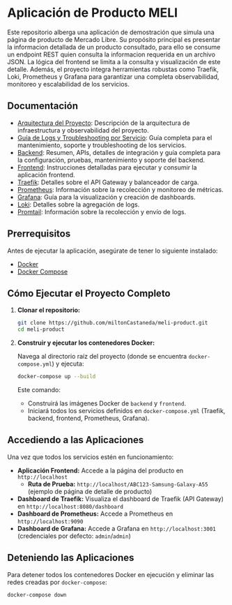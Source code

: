 # Aplicación de Producto MELI

Este repositorio alberga una aplicación de demostración que simula una página de producto de Mercado Libre. Su propósito principal es presentar la informacion detallada de un producto consultado, para ello se consume un endpoint REST quien consulta la informacion requerida en un archivo JSON. La lógica del frontend se limita a la consulta y visualización de este detalle. Además, el proyecto integra herramientas robustas como Traefik, Loki, Prometheus y Grafana para garantizar una completa observabilidad, monitoreo y escalabilidad de los servicios.



## Documentación

*   [Arquitectura del Proyecto](docs/architecture.md): Descripción de la arquitectura de infraestructura y observabilidad del proyecto.
*   [Guía de Logs y Troubleshooting por Servicio](docs/guia-de-logs-y-troubleshooting-por-servicio.md): Guía completa para el mantenimiento, soporte y troubleshooting de los servicios.
*   [ Backend](backend/README.md): Resumen, APIs, detalles de integración y guía completa para la configuración, pruebas, mantenimiento y soporte del backend.
*   [ Frontend](frontend/README.md): Instrucciones detalladas para ejecutar y consumir la aplicación frontend.
*   [ Traefik](traefik/README.md): Detalles sobre el API Gateway y balanceador de carga.
*   [ Prometheus](prometheus/README.md): Información sobre la recolección y monitoreo de métricas.
*   [ Grafana](grafana/README.md): Guía para la visualización y creación de dashboards.
*   [ Loki](loki/README.md): Detalles sobre la agregación de logs.
*   [ Promtail](promtail/README.md): Información sobre la recolección y envío de logs.


## Prerrequisitos

Antes de ejecutar la aplicación, asegúrate de tener lo siguiente instalado:

*   [Docker](https://www.docker.com/get-started)
*   [Docker Compose](https://docs.docker.com/compose/install/)

## Cómo Ejecutar el Proyecto Completo

1.  **Clonar el repositorio:**

    ```bash
    git clone https://github.com/miltonCastaneda/meli-product.git
    cd meli-product
    ```

2.  **Construir y ejecutar los contenedores Docker:**

    Navega al directorio raíz del proyecto (donde se encuentra `docker-compose.yml`) y ejecuta:

    ```bash
    docker-compose up --build
    ```

    Este comando:
    *   Construirá las imágenes Docker de `backend` y `frontend`.
    *   Iniciará todos los servicios definidos en `docker-compose.yml` (Traefik, backend, frontend, Prometheus, Grafana).

## Accediendo a las Aplicaciones

Una vez que todos los servicios estén en funcionamiento:

*   **Aplicación Frontend:** Accede a la página del producto en `http://localhost`
    *   **Ruta de Prueba:** `http://localhost/ABC123-Samsung-Galaxy-A55` (ejemplo de página de detalle de producto)
*   **Dashboard de Traefik:** Visualiza el dashboard de Traefik (API Gateway) en `http://localhost:8080/dashboard`
*   **Dashboard de Prometheus:** Accede a Prometheus en `http://localhost:9090`
*   **Dashboard de Grafana:** Accede a Grafana en `http://localhost:3001` (credenciales por defecto: `admin`/`admin`)

## Deteniendo las Aplicaciones

Para detener todos los contenedores Docker en ejecución y eliminar las redes creadas por `docker-compose`:

```bash
docker-compose down
```